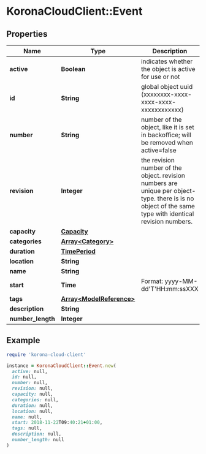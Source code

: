 # KoronaCloudClient::Event

## Properties

| Name | Type | Description | Notes |
| ---- | ---- | ----------- | ----- |
| **active** | **Boolean** | indicates whether the object is active for use or not | [optional][readonly] |
| **id** | **String** | global object uuid (xxxxxxxx-xxxx-xxxx-xxxx-xxxxxxxxxxxx) | [optional] |
| **number** | **String** | number of the object, like it is set in backoffice; will be removed when active&#x3D;false | [optional] |
| **revision** | **Integer** | the revision number of the object. revision numbers are unique per object-type. there is is no object of the same type with identical revision numbers. | [optional][readonly] |
| **capacity** | [**Capacity**](Capacity.md) |  | [optional] |
| **categories** | [**Array&lt;Category&gt;**](Category.md) |  | [optional] |
| **duration** | [**TimePeriod**](TimePeriod.md) |  | [optional] |
| **location** | **String** |  | [optional] |
| **name** | **String** |  | [optional] |
| **start** | **Time** | Format: yyyy-MM-dd&#39;T&#39;HH:mm:ssXXX | [optional] |
| **tags** | [**Array&lt;ModelReference&gt;**](ModelReference.md) |  | [optional] |
| **description** | **String** |  | [optional] |
| **number_length** | **Integer** |  | [optional] |

## Example

```ruby
require 'korona-cloud-client'

instance = KoronaCloudClient::Event.new(
  active: null,
  id: null,
  number: null,
  revision: null,
  capacity: null,
  categories: null,
  duration: null,
  location: null,
  name: null,
  start: 2018-11-22T09:40:21+01:00,
  tags: null,
  description: null,
  number_length: null
)
```

